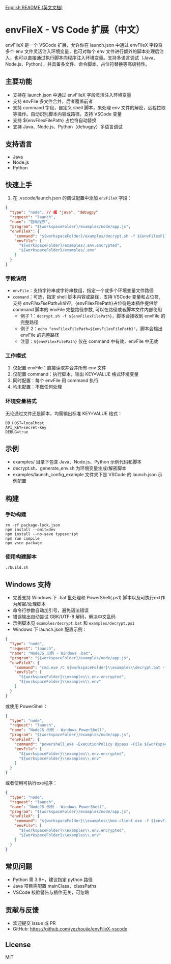 [English README (英文文档)](./README.md)

# envFileX - VS Code 扩展（中文）

envFileX 是一个 VSCode 扩展，允许你在 launch.json 中通过 envFileX 字段将多个 env 文件灵活注入环境变量，也可对每个 env 文件进行额外的脚本处理后注入，也可以直接通过执行脚本向程序注入环境变量。支持多语言调试（Java、Node.js、Python），并具备多文件、命令脚本、占位符替换等高级特性。

## 主要功能

- 支持在 launch.json 中通过 envFileX 字段灵活注入环境变量
- 支持 envFile 多文件合并，后者覆盖前者
- 支持 command 字段，自定义 shell 脚本，来处理 env 文件的解密，远程拉取等操作。自动识别脚本内容或路径，支持 VSCode 变量
- 支持 ${envFilexFilePath} 占位符自动替换
- 支持 Java、Node.js、Python（debugpy）多语言调试

## 支持语言

- Java
- Node.js
- Python

## 快速上手

1. 在 .vscode/launch.json 的调试配置中添加 `envFileX` 字段：

```json
{
  "type": "node", // 或 "java", "debugpy"
  "request": "launch",
  "name": "启动程序",
  "program": "${workspaceFolder}/examples/node/app.js",
  "envFileX": {
    "command": "${workspaceFolder}/examples/decrypt.sh -f ${envFilexFilePath}",
    "envFile": [
      "${workspaceFolder}/examples/.env.encrypted",
      "${workspaceFolder}/examples/.env"
    ]
  }
}
```

### 字段说明

- `envFile`：支持字符串或字符串数组，指定一个或多个环境变量文件路径
- `command`：可选，指定 shell 脚本内容或路径，支持 VSCode 变量和占位符, 支持 ${envFilexFilePath} 占位符，${envFilexFilePath}占位符是本插件提供给 command 脚本的 envFile 完整路径参数, 可以在路径或者脚本文件内部使用
  - 例子 1：`decrypt.sh -f ${envFilexFilePath}`，脚本会接收到 envFile 的完整路径
  - 例子 2：`echo "envFilexFilePath=${envFilexFilePath}"`，脚本会输出 envFile 的完整路径
  - 注意：`${envFilexFilePath}` 仅在 command 中有效，envFile 中无效

### 工作模式

1. 仅配置 envFile：直接读取并合并所有 env 文件
2. 仅配置 command：执行脚本，输出 KEY=VALUE 格式环境变量
3. 同时配置：每个 envFile 用 command 执行
4. 均未配置：不做任何处理

### 环境变量格式

无论通过文件还是脚本，均需输出标准 KEY=VALUE 格式：

```
DB_HOST=localhost
API_KEY=secret-key
DEBUG=true
```

## 示例

- examples/ 目录下包含 Java、Node.js、Python 示例代码和脚本
- decrypt.sh、generate_env.sh 为环境变量生成/解密脚本
- examples/launch_config_example 文件夹下是 VSCode 的 launch.json 示例配置

## 构建

### 手动构建

```shell
rm -rf package-lock.json
npm install --omit=dev
npm install --no-save typescript
npm run compile
npx vsce package
```
### 使用构建脚本

```shell
./build.sh
```


## Windows 支持

- 完善支持 Windows 下 .bat 批处理和 PowerShell(.ps1) 脚本以及可执行ext作为解密/处理脚本
- 命令行参数自动加引号，避免语法错误
- 错误输出自动尝试 GBK/UTF-8 解码，解决中文乱码
- 示例脚本见 `examples/decrypt.bat` 和 `examples/decrypt.ps1`
- Windows 下 launch.json 配置示例：

```json
{
  "type": "node",
  "request": "launch",
  "name": "NodeJS 示例 - Windows .bat",
  "program": "${workspaceFolder}/examples/node/app.js",
  "envFileX": {
    "command": "cmd.exe /C ${workspaceFolder}\\examples\\decrypt.bat -f ${envFilexFilePath}",
    "envFile": [
      "${workspaceFolder}\\examples\\.env.encrypted",
      "${workspaceFolder}\\examples\\.env"
    ]
  }
}
```

或使用 PowerShell：

```json
{
  "type": "node",
  "request": "launch",
  "name": "NodeJS 示例 - Windows PowerShell",
  "program": "${workspaceFolder}/examples/node/app.js",
  "envFileX": {
    "command": "powershell.exe -ExecutionPolicy Bypass -File ${workspaceFolder}\\examples\\decrypt.ps1 -f ${envFilexFilePath}",
    "envFile": [
      "${workspaceFolder}\\examples\\.env.encrypted",
      "${workspaceFolder}\\examples\\.env"
    ]
  }
}
```

或者使用可执行exe程序：

```json
{
  "type": "node",
  "request": "launch",
  "name": "NodeJS 示例 - Windows PowerShell",
  "program": "${workspaceFolder}/examples/node/app.js",
  "envFileX": {
    "command": "${workspaceFolder}\\examples\\kms-client.exe -f ${envFilexFilePath}",
    "envFile": [
      "${workspaceFolder}\\examples\\.env.encrypted",
      "${workspaceFolder}\\examples\\.env"
    ]
  }
}

```

## 常见问题

- Python 需 3.9+，建议指定 python 路径
- Java 项目需配置 mainClass、classPaths
- VSCode 校验警告与插件无关，可忽略

## 贡献与反馈

- 欢迎提交 issue 或 PR
- GitHub: https://github.com/yezhoujie/envFileX-vscode

## License

MIT
